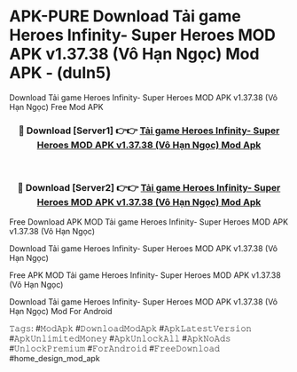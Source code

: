 # APK-PURE Download Tải game Heroes Infinity- Super Heroes MOD APK v1.37.38 (Vô Hạn Ngọc) Mod APK - (duln5)
Download Tải game Heroes Infinity- Super Heroes MOD APK v1.37.38 (Vô Hạn Ngọc) Free Mod APK

<div align="center">
<h3>🔴 Download [Server1] 👉👉 <a href="https://apk-comot.site?title=Tải_game_Heroes_Infinity-_Super_Heroes_MOD_APK_v1.37.38_(Vô_Hạn_Ngọc)">Tải game Heroes Infinity- Super Heroes MOD APK v1.37.38 (Vô Hạn Ngọc) Mod Apk</a></h3><br>

<h3>🔴 Download [Server2] 👉👉 <a href="https://apk-comot.site?title=Tải_game_Heroes_Infinity-_Super_Heroes_MOD_APK_v1.37.38_(Vô_Hạn_Ngọc)">Tải game Heroes Infinity- Super Heroes MOD APK v1.37.38 (Vô Hạn Ngọc) Mod Apk</a></h3>
</div>


Free Download APK MOD Tải game Heroes Infinity- Super Heroes MOD APK v1.37.38 (Vô Hạn Ngọc)

Download Tải game Heroes Infinity- Super Heroes MOD APK v1.37.38 (Vô Hạn Ngọc) 

Free APK MOD Tải game Heroes Infinity- Super Heroes MOD APK v1.37.38 (Vô Hạn Ngọc) 

Download Tải game Heroes Infinity- Super Heroes MOD APK v1.37.38 (Vô Hạn Ngọc) Mod For Android

𝚃𝚊𝚐𝚜: #𝙼𝚘𝚍𝙰𝚙𝚔 #𝙳𝚘𝚠𝚗𝚕𝚘𝚊𝚍𝙼𝚘𝚍𝙰𝚙𝚔 #𝙰𝚙𝚔𝙻𝚊𝚝𝚎𝚜𝚝𝚅𝚎𝚛𝚜𝚒𝚘𝚗 #𝙰𝚙𝚔𝚄𝚗𝚕𝚒𝚖𝚒𝚝𝚎𝚍𝙼𝚘𝚗𝚎𝚢 #𝙰𝚙𝚔𝚄𝚗𝚕𝚘𝚌𝚔𝙰𝚕𝚕 #𝙰𝚙𝚔𝙽𝚘𝙰𝚍𝚜 #𝚄𝚗𝚕𝚘𝚌𝚔𝙿𝚛𝚎𝚖𝚒𝚞𝚖 #𝙵𝚘𝚛𝙰𝚗𝚍𝚛𝚘𝚒𝚍 #𝙵𝚛𝚎𝚎𝙳𝚘𝚠𝚗𝚕𝚘𝚊𝚍 #home_design_mod_apk